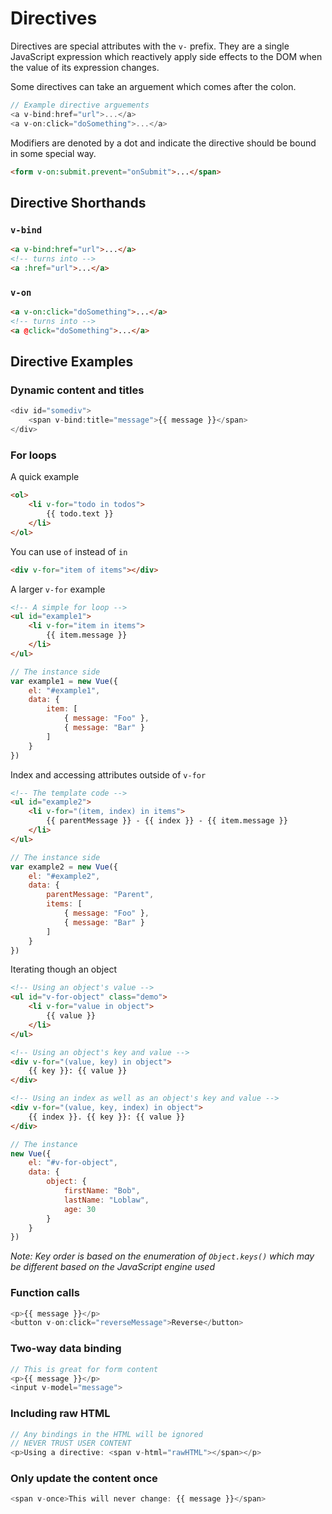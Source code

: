 # Directives

Directives are special attributes with the `v-` prefix. They are a single JavaScript expression which reactively apply side effects to the DOM when the value of its expression changes.

Some directives can take an arguement which comes after the colon.

```javascript
// Example directive arguements
<a v-bind:href="url">...</a>
<a v-on:click="doSomething">...</a>
```

Modifiers are denoted by a dot and indicate the directive should be bound in some special way.

```html
<form v-on:submit.prevent="onSubmit">...</span>
```

## Directive Shorthands

### `v-bind`

```html
<a v-bind:href="url">...</a>
<!-- turns into -->
<a :href="url">...</a>
```

### `v-on`

```html
<a v-on:click="doSomething">...</a>
<!-- turns into -->
<a @click="doSomething">...</a>
```

## Directive Examples

### Dynamic content and titles

```javascript
<div id="somediv">
    <span v-bind:title="message">{{ message }}</span>
</div>
```

### For loops

A quick example

```html
<ol>
    <li v-for="todo in todos">
        {{ todo.text }}
    </li>
</ol>
```

You can use `of` instead of `in`

```html
<div v-for="item of items"></div>
```

A larger `v-for` example

```html
<!-- A simple for loop -->
<ul id="example1">
    <li v-for="item in items">
        {{ item.message }}
    </li>
</ul>
```

```javascript
// The instance side
var example1 = new Vue({
    el: "#example1",
    data: {
        item: [
            { message: "Foo" },
            { message: "Bar" }
        ]
    }
})
```

Index and accessing attributes outside of `v-for`

```html
<!-- The template code -->
<ul id="example2">
    <li v-for="(item, index) in items">
        {{ parentMessage }} - {{ index }} - {{ item.message }}
    </li>
</ul>
```

```javascript
// The instance side
var example2 = new Vue({
    el: "#example2",
    data: {
        parentMessage: "Parent",
        items: [
            { message: "Foo" },
            { message: "Bar" }
        ]
    }
})
```

Iterating though an object

```html
<!-- Using an object's value -->
<ul id="v-for-object" class="demo">
    <li v-for="value in object">
        {{ value }}
    </li>
</ul>

<!-- Using an object's key and value -->
<div v-for="(value, key) in object">
    {{ key }}: {{ value }}
</div>

<!-- Using an index as well as an object's key and value -->
<div v-for="(value, key, index) in object">
    {{ index }}. {{ key }}: {{ value }}
</div>
```

```javascript
// The instance
new Vue({
    el: "#v-for-object",
    data: {
        object: {
            firstName: "Bob",
            lastName: "Loblaw",
            age: 30
        }
    }
})
```

*Note: Key order is based on the enumeration of `Object.keys()` which may be different based on the JavaScript engine used*

### Function calls

```javascript
<p>{{ message }}</p>
<button v-on:click="reverseMessage">Reverse</button>
```

### Two-way data binding

```javascript
// This is great for form content
<p>{{ message }}</p>
<input v-model="message">
```

### Including raw HTML

```javascript
// Any bindings in the HTML will be ignored
// NEVER TRUST USER CONTENT
<p>Using a directive: <span v-html="rawHTML"></span></p>
```

### Only update the content once

```javascript
<span v-once>This will never change: {{ message }}</span>
```